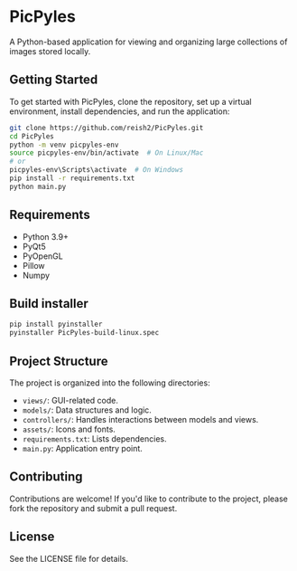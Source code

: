 # PicPyles

A Python-based application for viewing and organizing large collections of images stored locally.

## Getting Started

To get started with PicPyles, clone the repository, set up a virtual environment, install dependencies, and run the application:

```bash
git clone https://github.com/reish2/PicPyles.git
cd PicPyles
python -m venv picpyles-env
source picpyles-env/bin/activate  # On Linux/Mac
# or
picpyles-env\Scripts\activate  # On Windows
pip install -r requirements.txt
python main.py
```

## Requirements

* Python 3.9+
* PyQt5
* PyOpenGL
* Pillow
* Numpy

## Build installer

```bash
pip install pyinstaller
pyinstaller PicPyles-build-linux.spec
```

## Project Structure

The project is organized into the following directories:

- `views/`: GUI-related code.
- `models/`: Data structures and logic.
- `controllers/`: Handles interactions between models and views.
- `assets/`: Icons and fonts.
- `requirements.txt`: Lists dependencies.
- `main.py`: Application entry point.

## Contributing

Contributions are welcome! If you'd like to contribute to the project, please fork the repository and submit a pull request.

## License

See the LICENSE file for details.